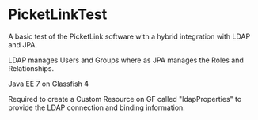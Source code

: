 PicketLinkTest
==============
A basic test of the PicketLink software with a hybrid integration with LDAP and JPA.

LDAP manages Users and Groups where as JPA manages the Roles and Relationships.

Java EE 7 on Glassfish 4

Required to create a Custom Resource on GF called "ldapProperties" to provide the LDAP connection and binding information.
